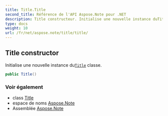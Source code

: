 ```yaml
---
title: Title.Title
second_title: Référence de l'API Aspose.Note pour .NET
description: Title constructeur. Initialise une nouvelle instance duTitle classe.
type: docs
weight: 10
url: /fr/net/aspose.note/title/title/
---
```

## Title constructor

Initialise une nouvelle instance du[`Title`](../) classe.

```csharp
public Title()
```

### Voir également

* class [Title](../)
* espace de noms [Aspose.Note](../../title/)
* Assemblée [Aspose.Note](../../../)


